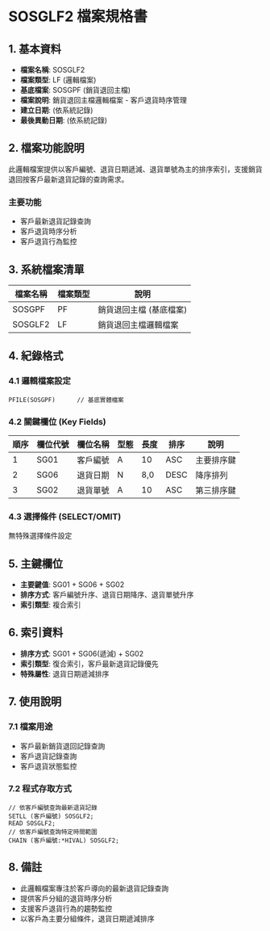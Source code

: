 # SOSGLF2 檔案規格書

## 1. 基本資料
- **檔案名稱**: SOSGLF2
- **檔案類型**: LF (邏輯檔案)
- **基底檔案**: SOSGPF (銷貨退回主檔)
- **檔案說明**: 銷貨退回主檔邏輯檔案 - 客戶退貨時序管理
- **建立日期**: (依系統記錄)
- **最後異動日期**: (依系統記錄)

## 2. 檔案功能說明
此邏輯檔案提供以客戶編號、退貨日期遞減、退貨單號為主的排序索引，支援銷貨退回按客戶最新退貨記錄的查詢需求。

### 主要功能
- 客戶最新退貨記錄查詢
- 客戶退貨時序分析
- 客戶退貨行為監控

## 3. 系統檔案清單
| 檔案名稱 | 檔案類型 | 說明 |
|----------|----------|------|
| SOSGPF | PF | 銷貨退回主檔 (基底檔案) |
| SOSGLF2 | LF | 銷貨退回主檔邏輯檔案 |

## 4. 紀錄格式

### 4.1 邏輯檔案設定
```
PFILE(SOSGPF)      // 基底實體檔案
```

### 4.2 關鍵欄位 (Key Fields)
| 順序 | 欄位代號 | 欄位名稱 | 型態 | 長度 | 排序 | 說明 |
|------|----------|----------|------|------|------|------|
| 1 | SG01 | 客戶編號 | A | 10 | ASC | 主要排序鍵 |
| 2 | SG06 | 退貨日期 | N | 8,0 | DESC | 降序排列 |
| 3 | SG02 | 退貨單號 | A | 10 | ASC | 第三排序鍵 |

### 4.3 選擇條件 (SELECT/OMIT)
無特殊選擇條件設定

## 5. 主鍵欄位
- **主要鍵值**: SG01 + SG06 + SG02
- **排序方式**: 客戶編號升序、退貨日期降序、退貨單號升序
- **索引類型**: 複合索引

## 6. 索引資料
- **排序方式**: SG01 + SG06(遞減) + SG02
- **索引類型**: 復合索引，客戶最新退貨記錄優先
- **特殊屬性**: 退貨日期遞減排序

## 7. 使用說明

### 7.1 檔案用途
- 客戶最新銷貨退回記錄查詢
- 客戶退貨記錄查詢
- 客戶退貨狀態監控

### 7.2 程式存取方式
```rpg
// 依客戶編號查詢最新退貨記錄
SETLL (客戶編號) SOSGLF2;
READ SOSGLF2;
// 依客戶編號查詢特定時間範圍
CHAIN (客戶編號:*HIVAL) SOSGLF2;
```

## 8. 備註
- 此邏輯檔案專注於客戶導向的最新退貨記錄查詢
- 提供客戶分組的退貨時序分析
- 支援客戶退貨行為的趨勢監控
- 以客戶為主要分組條件，退貨日期遞減排序 